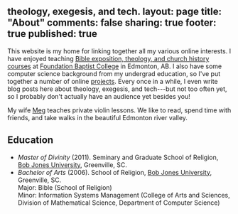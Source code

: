 theology, exegesis, and tech.
layout: page
title: "About"
comments: false
sharing: true
footer: true
published: true
---

This website is my home for linking together all my various online interests. I have enjoyed teaching [Bible exposition, theology, and church history courses][teaching] at [Foundation Baptist College][FBC] in Edmonton, AB. I also have some computer science background from my undergrad education, so I've put together a number of online [projects][projects]. Every once in a while, I even write blog posts here about theology, exegesis, and tech---but not too often yet, so I probably don't actually have an audience yet besides you!

My wife [Meg](http://www.joyfulmelody.ca/) teaches private violin lessons. We like to read, spend time with friends, and take walks in the beautiful Edmonton river valley.

## Education

* *Master of Divinity* (2011). Seminary and Graduate School of Religion, [Bob Jones University][BobJones], Greenville, SC.
* *Bachelor of Arts* (2006). School of Religion, [Bob Jones University][BobJones], Greenville, SC.  
Major: Bible (School of Religion)  
Minor: Information Systems Management (College of Arts and Sciences, Division of Mathematical Science, Department of Computer Science)

[BobJones]: http://www.bju.edu/
[FBC]: http://www.foundationbaptistcollege.com/
[projects]: /projects/
[teaching]: /teaching/
